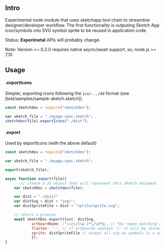 ## Intro

Experimental node module that uses sketchapp tool chain to streamline designer/developer workflow. The first functionality is outputing Sketch App icon/symbols into SVG symbol sprite to be reused in application code. 

Status: **Experimetal** APIs will probably change. 

Note: Version >= 0.2.0 requires native async/await support, so, node.js >= 7.10

## Usage



#### .exportIcons

Simpler, exporting icons following the `ico/.../dd` format (see [test/samples/sample-sketch.sketch])

```js
const sketchdev = require("sketchdev");

var sketch_file = "./myapp-spec.sketch";
sketchdev(file).exportIcons("./dist");
```


#### .export

Used by exportIcons (with the above default)

```js
const sketchdev = require("sketchdev");

var sketch_file = "./myapp-spec.sketch";

export(sketch_file);

async function export(file){
       // create a JS object that will represent this sketch document
    var sketchDoc = sketchdev(file); 

    var dist = "./dist/"
    var distSvg = dist + "svg/"; 
    var distSpriteFile = dist + "sprite/sprite.svg"; 

    // return a promise
    await sketchDoc.export({out: distSvg, 
            artboardName: /^ico\/[\w-]*\/\d*$/, // the regex matching artboard that should be exported
            flatten: '-', // if artboards contain '/' it will be stored in the corresponding folder sturucture, "flatten" just flatten the stucture with a a given char that will replace the '/'
            sprite: distSpriteFile // output all svg as symbols in a sprite.svg and generage a sprite-demo.html page as well
            }); 
}
```

